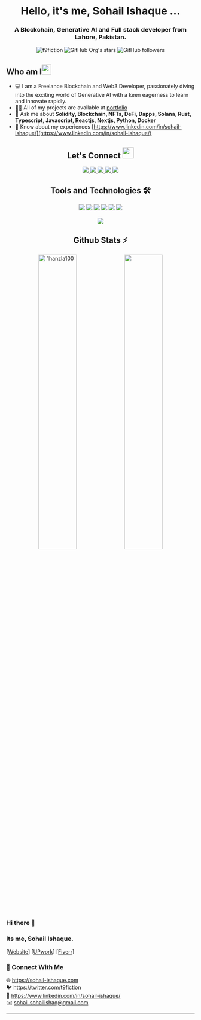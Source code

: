 <h1 align="center">Hello, it's me, Sohail Ishaque ...</h1>

<h3 align="center">A Blockchain, Generative AI and Full stack developer from Lahore, Pakistan.</h3>

<div align="center">
      <img src="https://komarev.com/ghpvc/?username=t9fiction&label=Profile%20views&color=0e75b6&style=flat" alt="t9fiction" />
      <img alt="GitHub Org's stars" src="https://img.shields.io/github/stars/t9fiction?style=social"> 
      <img alt="GitHub followers" src="https://img.shields.io/github/followers/t9fiction?style=social">
</div>

<h2 align="left">Who am I<img src="https://media.giphy.com/media/pDh3IDoUswmZrqdRip/giphy.gif" height="27px" width="25px"></h2>

- 💻 I am a Freelance Blockchain and Web3 Developer, passionately diving into the exciting world of Generative AI with a keen eagerness to learn and innovate rapidly.
- 👨‍💻 All of my projects are available at [portfolio](https://portfolio-sanity-lilac.vercel.app/)
- 💬 Ask me about **Solidity, Blockchain, NFTs, DeFi, Dapps, Solana, Rust, Typescript, Javascript, Reactjs, Nextjs, Python, Docker**
- 📄 Know about my experiences [https://www.linkedin.com/in/sohail-ishaque/](https://www.linkedin.com/in/sohail-ishaque/)

<h2 align="center"> Let's Connect <img src="https://media.giphy.com/media/jOz35yxbuhvVQDKrce/giphy.gif" height="30px" width="30px"></h2>

<div align="center">
      <a href="https://www.linkedin.com/in/1hanzla100/">
        <img src="https://img.shields.io/badge/LinkedIn-0077B5?style=for-the-badge&logo=linkedin&logoColor=white">
      </a>
      <a href="[https://www.instagram.com/1hanzla100/](https://www.upwork.com/workwith/1hanzla100)">
        <img src="https://img.shields.io/badge/UpWork-6FDA44?style=for-the-badge&logo=Upwork&logoColor=white">
      </a>
      <a href="https://github.com/1hanzla100/">
        <img src="https://img.shields.io/badge/GitHub-100000?style=for-the-badge&logo=github&logoColor=white">
      </a>
      <a href="mailto:hanzla.tauqeer123@gmail.com">
        <img src="https://img.shields.io/badge/Gmail-D14836?style=for-the-badge&logo=gmail&logoColor=white">
      </a>
      <a href="https://www.instagram.com/__hanzla100/">
        <img src="https://img.shields.io/badge/Instagram-E4405F?style=for-the-badge&logo=instagram&logoColor=white">
      </a>
</div>

<h2 align="center">Tools and Technologies 🛠</h2>
<div align="center">
  <img src="https://img.shields.io/badge/Django-092E20?style=for-the-badge&logo=django&logoColor=white" />
  <img src="https://img.shields.io/badge/Python-3776AB?style=for-the-badge&logo=python&logoColor=white" />
  <img src="https://img.shields.io/badge/React-20232A?style=for-the-badge&logo=react&logoColor=61DAFB" />
  <img src="https://img.shields.io/badge/TypeScript-007ACC?style=for-the-badge&logo=typescript&logoColor=white" />
  <img src="https://img.shields.io/badge/Amazon_AWS-FF9900?style=for-the-badge&logo=amazonaws&logoColor=white" />
  <img src="https://img.shields.io/badge/Ethereum-3C3C3D?style=for-the-badge&logo=Ethereum&logoColor=white" />
<br>
<br>
  <img align="center" src="https://github-readme-stats.vercel.app/api/top-langs/?username=1hanzla100&theme=dark&layout=compact&langs_count=20&hide_title=true"/>
</div>

<!-- Github Stats Section -->
<h2 align="center">Github Stats ⚡</h2>
<p align=center>
  <div align=center>
      <img align="center" width="45%" src="https://github-readme-streak-stats.herokuapp.com/?user=1hanzla100&theme=react&border=61dafb&hide_border=true" alt="1hanzla100" />
      <img align="center" width="45%" src="https://github-readme-stats.vercel.app/api?username=1hanzla100&show_icons=true&theme=react&border_color=61dafb&hide_border=true" />
  </div>
</p>

### Hi there 👋
### Its me, Sohail Ishaque.

[[Website](https://sohail-ishaque.com)]
[[UPwork](https://www.upwork.com/freelancers/sohaili7)]
[[Fiverr](https://www.fiverr.com/a4illusionist)]


### 👋 Connect With Me

🌐 https://sohail-ishaque.com
<br />
🐦 https://twitter.com/t9fiction
<br />
👔 https://www.linkedin.com/in/sohail-ishaque/
<br />
✉️ sohail.sohailishaq@gmail.com

---

